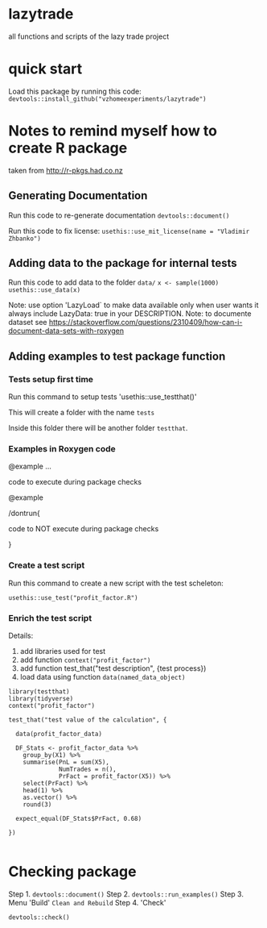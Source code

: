 # lazytrade

all functions and scripts of the lazy trade project

# quick start

Load this package by running this code:
`devtools::install_github("vzhomeexperiments/lazytrade")`

# Notes to remind myself how to create R package

taken from http://r-pkgs.had.co.nz

## Generating Documentation

Run this code to re-generate documentation
`devtools::document()`

Run this code to fix license:
`usethis::use_mit_license(name = "Vladimir Zhbanko")`

## Adding data to the package for internal tests

Run this code to add data to the folder `data/`
`x <- sample(1000)`
`usethis::use_data(x)`

Note: use option 'LazyLoad` to make data available only when user wants it
always include LazyData: true in your DESCRIPTION. 
Note: to documente dataset see https://stackoverflow.com/questions/2310409/how-can-i-document-data-sets-with-roxygen

## Adding examples to test package function

### Tests setup first time

Run this command to setup tests
'usethis::use_testthat()'

This will create a folder with the name `tests`

Inside this folder there will be another folder `testthat`. 

### Examples in Roxygen code

@example ...

code to execute during package checks

@example 

/dontrun{

code to NOT execute during package checks
 
}


### Create a test script

Run this command to create a new script with the test scheleton:

`usethis::use_test("profit_factor.R")`

### Enrich the test script

Details:

1. add libraries used for test
2. add function `context("profit_factor")`
3. add function test_that("test description", {test process})
4. load data using function `data(named_data_object)`

```{r}
library(testthat)
library(tidyverse)
context("profit_factor")

test_that("test value of the calculation", {

  data(profit_factor_data)

  DF_Stats <- profit_factor_data %>%
    group_by(X1) %>%
    summarise(PnL = sum(X5),
              NumTrades = n(),
              PrFact = profit_factor(X5)) %>%
    select(PrFact) %>%
    head(1) %>%
    as.vector() %>%
    round(3)

  expect_equal(DF_Stats$PrFact, 0.68)

})


```

# Checking package

Step 1. `devtools::document()`
Step 2. `devtools::run_examples()`
Step 3. Menu 'Build' `Clean and Rebuild`
Step 4. 'Check'


`devtools::check()`
